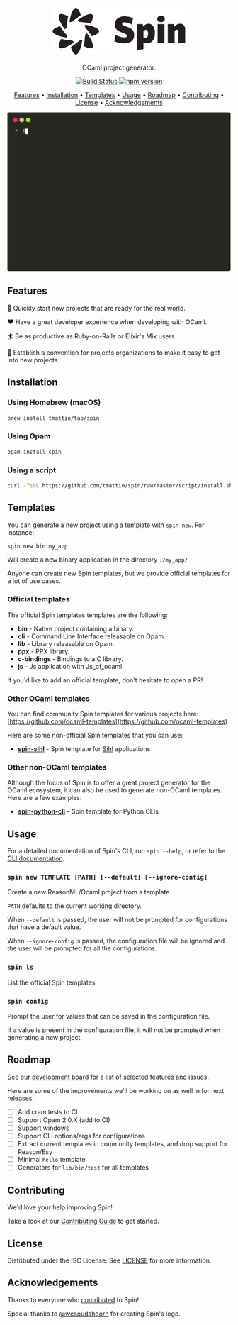 <p align="center">
    <img width="300" src="https://raw.githubusercontent.com/tmattio/spin/master/doc/logo.svg?sanitize=true" alt="Logo">
  	<br><br>
    OCaml project generator.
</p>


<p align="center">
  <a href="https://github.com/tmattio/spin/actions">
    <img src="https://github.com/tmattio/spin/workflows/CI/badge.svg" alt="Build Status" />
  </a>
  <a href="https://badge.fury.io/js/%40tmattio%2Fspin">
    <img src="https://badge.fury.io/js/%40tmattio%2Fspin.svg" alt="npm version" />
  </a>
</p>

<p align="center">
  <a href="#features">Features</a> •
  <a href="#installation">Installation</a> •
  <a href="#templates">Templates</a> •
  <a href="#usage">Usage</a> •
  <a href="#roadmap">Roadmap</a> •
  <a href="#contributing">Contributing</a> •
  <a href="#license">License</a> •
  <a href="#acknowledgements">Acknowledgements</a>
</p>

<div align="center">
  <img src="https://raw.githubusercontent.com/tmattio/spin/master/doc/demo.svg?sanitize=true" alt="Demo">
</div>

## Features

🚀 Quickly start new projects that are ready for the real world.

❤️ Have a great developer experience when developing with OCaml.

🏄 Be as productive as Ruby-on-Rails or Elixir's Mix users.

🔌 Establish a convention for projects organizations to make it easy to get into new projects.

## Installation

### Using Homebrew (macOS)

```bash
brew install tmattio/tap/spin
```

### Using Opam

```bash
opam install spin
```

### Using a script

```bash
curl -fsSL https://github.com/tmattio/spin/raw/master/script/install.sh | bash
```

## Templates

You can generate a new project using a template with `spin new`. For instance:

```bash
spin new bin my_app
```

Will create a new binary application in the directory `./my_app/`

Anyone can create new Spin templates, but we provide official templates for a lot of use cases.

### Official templates

The official Spin templates templates are the following:

- **bin** - Native project containing a binary.
- **cli** - Command Line Interface releasable on Opam.
- **lib** - Library releasable on Opam.
- **ppx** - PPX library.
- **c-bindings** - Bindings to a C library.
- **js** - Js application with Js_of_ocaml.

If you'd like to add an official template, don't hesitate to open a PR!

### Other OCaml templates

You can find community Spin templates for various projects here: [https://github.com/ocaml-templates](https://github.com/ocaml-templates)

Here are some non-official Spin templates that you can use:

- [**spin-sihl**](https://github.com/oxidizing/spin-sihl) - Spin template for [Sihl](https://github.com/oxidizing/sihl) applications

### Other non-OCaml templates

Although the focus of Spin is to offer a great project generator for the OCaml ecosystem, it can also be used to generate non-OCaml templates. Here are a few examples:

- [**spin-python-cli**](https://github.com/tmattio/spin-python-cli) - Spin template for Python CLIs

## Usage

For a detailed documentation of Spin's CLI, run `spin --help`, or refer to the [CLI documentation](https://github.com/tmattio/spin/tree/master/doc/cli.md).

### `spin new TEMPLATE [PATH] [--default] [--ignore-config]`

Create a new ReasonML/Ocaml project from a template.

`PATH` defaults to the current working directory.

When `--default` is passed, the user will not be prompted for configurations that have a default value.

When `--ignore-config` is passed, the configuration file will be ignored and the user will be prompted for all the configurations.

### `spin ls`

List the official Spin templates.

### `spin config`

Prompt the user for values that can be saved in the configuration file.

If a value is present in the configuration file, it will not be prompted when generating a new project.

## Roadmap

See our [development board](https://github.com/tmattio/spin/projects/1) for a list of selected features and issues.

Here are some of the improvements we'll be working on as well in for next releases:

- [ ] Add cram tests to CI
- [ ] Support Opam 2.0.X (add to CI)
- [ ] Support windows
- [ ] Support CLI options/args for configurations
- [ ] Extract current templates in community templates, and drop support for Reason/Esy
- [ ] Minimal `hello` template
- [ ] Generators for `lib/bin/test` for all templates

## Contributing

We'd love your help improving Spin!

Take a look at our [Contributing Guide](CONTRIBUTING.md) to get started.

## License

Distributed under the ISC License. See [LICENSE](LICENSE) for more information.

## Acknowledgements

Thanks to everyone who [contributed](https://github.com/tmattio/spin/graphs/contributors) to Spin!

Special thanks to [@wesoudshoorn](https://github.com/wesoudshoorn) for creating Spin's logo.
